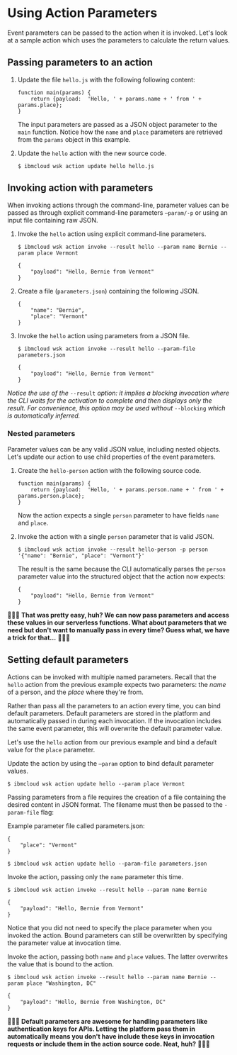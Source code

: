 # Using Action Parameters

Event parameters can be passed to the action when it is invoked. Let's look at a sample action which uses the parameters to calculate the return values.

## Passing parameters to an action

1. Update the file `hello.js` with the following following content:

   ```text
   function main(params) {
       return {payload:  'Hello, ' + params.name + ' from ' + params.place};
   }
   ```

   The input parameters are passed as a JSON object parameter to the `main` function. Notice how the `name` and `place` parameters are retrieved from the `params` object in this example.

2. Update the `hello` action with the new source code.

   ```text
   $ ibmcloud wsk action update hello hello.js
   ```

## Invoking action with parameters

When invoking actions through the command-line, parameter values can be passed as through explicit command-line parameters `—param/-p` or using an input file containing raw JSON.

1. Invoke the `hello` action using explicit command-line parameters.

   ```text
   $ ibmcloud wsk action invoke --result hello --param name Bernie --param place Vermont
   ```

   ```text
   {
       "payload": "Hello, Bernie from Vermont"
   }
   ```

2. Create a file \(`parameters.json`\) containing the following JSON.

   ```text
   {
       "name": "Bernie",
       "place": "Vermont"
   }
   ```

3. Invoke the `hello` action using parameters from a JSON file.

   ```text
   $ ibmcloud wsk action invoke --result hello --param-file parameters.json
   ```

   ```text
   {
       "payload": "Hello, Bernie from Vermont"
   }
   ```

_Notice the use of the_ `--result` _option: it implies a blocking invocation where the CLI waits for the activation to complete and then displays only the result. For convenience, this option may be used without_ `--blocking` _which is automatically inferred._

### Nested parameters

Parameter values can be any valid JSON value, including nested objects. Let's update our action to use child properties of the event parameters.

1. Create the `hello-person` action with the following source code.

   ```text
   function main(params) {
       return {payload:  'Hello, ' + params.person.name + ' from ' + params.person.place};
   }
   ```

   Now the action expects a single `person` parameter to have fields `name` and `place`.

2. Invoke the action with a single `person` parameter that is valid JSON.

   ```text
   $ ibmcloud wsk action invoke --result hello-person -p person '{"name": "Bernie", "place": "Vermont"}'
   ```

   The result is the same because the CLI automatically parses the `person` parameter value into the structured object that the action now expects:

   ```text
   {
       "payload": "Hello, Bernie from Vermont"
   }
   ```

🎉🎉🎉 **That was pretty easy, huh? We can now pass parameters and access these values in our serverless functions. What about parameters that we need but don't want to manually pass in every time? Guess what, we have a trick for that…** 🎉🎉🎉

## Setting default parameters

Actions can be invoked with multiple named parameters. Recall that the `hello` action from the previous example expects two parameters: the _name_ of a person, and the _place_ where they're from.

Rather than pass all the parameters to an action every time, you can bind default parameters. Default parameters are stored in the platform and automatically passed in during each invocation. If the invocation includes the same event parameter, this will overwrite the default parameter value.

Let's use the `hello` action from our previous example and bind a default value for the `place` parameter.

Update the action by using the `—param` option to bind default parameter values.

```text
$ ibmcloud wsk action update hello --param place Vermont
```

Passing parameters from a file requires the creation of a file containing the desired content in JSON format. The filename must then be passed to the `-param-file` flag:

Example parameter file called parameters.json:

```text
{
    "place": "Vermont"
}
```

```text
$ ibmcloud wsk action update hello --param-file parameters.json
```

Invoke the action, passing only the `name` parameter this time.

```text
$ ibmcloud wsk action invoke --result hello --param name Bernie
```

```text
{
    "payload": "Hello, Bernie from Vermont"
}
```

Notice that you did not need to specify the place parameter when you invoked the action. Bound parameters can still be overwritten by specifying the parameter value at invocation time.

Invoke the action, passing both `name` and `place` values. The latter overwrites the value that is bound to the action.

```text
$ ibmcloud wsk action invoke --result hello --param name Bernie --param place "Washington, DC"
```

```text
{  
    "payload": "Hello, Bernie from Washington, DC"
}
```

🎉🎉🎉 **Default parameters are awesome for handling parameters like authentication keys for APIs. Letting the platform pass them in automatically means you don't have include these keys in invocation requests or include them in the action source code. Neat, huh?** 🎉🎉🎉

